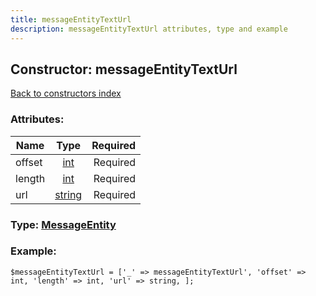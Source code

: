 ```yaml
---
title: messageEntityTextUrl
description: messageEntityTextUrl attributes, type and example
---
```

## Constructor: messageEntityTextUrl  
[Back to constructors index](index.md)



### Attributes:

| Name     |    Type       | Required |
|----------|:-------------:|---------:|
|offset|[int](../types/int.md) | Required|
|length|[int](../types/int.md) | Required|
|url|[string](../types/string.md) | Required|



### Type: [MessageEntity](../types/MessageEntity.md)


### Example:

```
$messageEntityTextUrl = ['_' => messageEntityTextUrl', 'offset' => int, 'length' => int, 'url' => string, ];
```